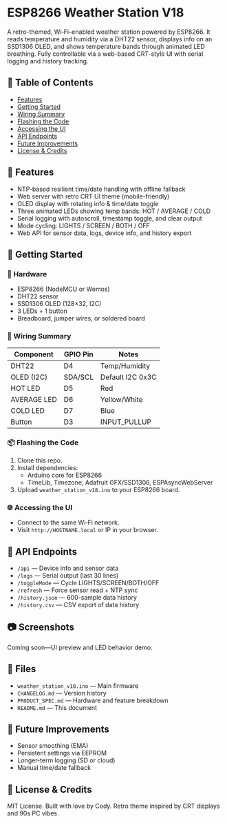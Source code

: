 # ESP8266 Weather Station V18

A retro-themed, Wi‑Fi–enabled weather station powered by ESP8266. It reads temperature and humidity via a DHT22 sensor, displays info on an SSD1306 OLED, and shows temperature bands through animated LED breathing. Fully controllable via a web-based CRT-style UI with serial logging and history tracking.

## 📖 Table of Contents
- [Features](#-features)
- [Getting Started](#-getting-started)
- [Wiring Summary](#-wiring-summary)
- [Flashing the Code](#-flashing-the-code)
- [Accessing the UI](#-accessing-the-ui)
- [API Endpoints](#-api-endpoints)
- [Future Improvements](#-future-improvements)
- [License & Credits](#-license--credits)

## 🌟 Features
- NTP-based resilient time/date handling with offline fallback
- Web server with retro CRT UI theme (mobile-friendly)
- OLED display with rotating info & time/date toggle
- Three animated LEDs showing temp bands: HOT / AVERAGE / COLD
- Serial logging with autoscroll, timestamp toggle, and clear output
- Mode cycling: LIGHTS / SCREEN / BOTH / OFF
- Web API for sensor data, logs, device info, and history export

## 🚀 Getting Started

### 🧰 Hardware
- ESP8266 (NodeMCU or Wemos)
- DHT22 sensor
- SSD1306 OLED (128×32, I2C)
- 3 LEDs + 1 button
- Breadboard, jumper wires, or soldered board

### 🔌 Wiring Summary
| Component | GPIO Pin | Notes |
|-----------|----------|-------|
| DHT22     | D4       | Temp/Humidity |
| OLED (I2C)| SDA/SCL  | Default I2C 0x3C |
| HOT LED   | D5       | Red |
| AVERAGE LED | D6     | Yellow/White |
| COLD LED  | D7       | Blue |
| Button    | D3       | INPUT_PULLUP |

### 📦 Flashing the Code
1. Clone this repo.
2. Install dependencies:
   - Arduino core for ESP8266
   - TimeLib, Timezone, Adafruit GFX/SSD1306, ESPAsyncWebServer
3. Upload `weather_station_v18.ino` to your ESP8266 board.

### 🌐 Accessing the UI
- Connect to the same Wi‑Fi network.
- Visit `http://HOSTNAME.local` or IP in your browser.

## 📜 API Endpoints
- `/api` — Device info and sensor data
- `/logs` — Serial output (last 30 lines)
- `/toggleMode` — Cycle LIGHTS/SCREEN/BOTH/OFF
- `/refresh` — Force sensor read + NTP sync
- `/history.json` — 600-sample data history
- `/history.csv` — CSV export of data history

## 📷 Screenshots
Coming soon—UI preview and LED behavior demo.

## 📁 Files
- `weather_station_v18.ino` — Main firmware
- `CHANGELOG.md` — Version history
- `PRODUCT_SPEC.md` — Hardware and feature breakdown
- `README.md` — This document

## 🔮 Future Improvements
- Sensor smoothing (EMA)
- Persistent settings via EEPROM
- Longer-term logging (SD or cloud)
- Manual time/date fallback

## 🧠 License & Credits
MIT License. Built with love by Cody. Retro theme inspired by CRT displays and 90s PC vibes.

